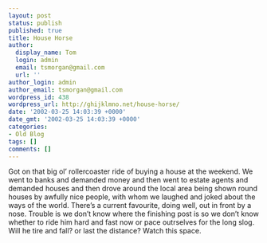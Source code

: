 ```yaml
---
layout: post
status: publish
published: true
title: House Horse
author:
  display_name: Tom
  login: admin
  email: tsmorgan@gmail.com
  url: ''
author_login: admin
author_email: tsmorgan@gmail.com
wordpress_id: 438
wordpress_url: http://ghijklmno.net/house-horse/
date: '2002-03-25 14:03:39 +0000'
date_gmt: '2002-03-25 14:03:39 +0000'
categories:
- Old Blog
tags: []
comments: []
---
```

<p>Got on that big ol&#8217; rollercoaster ride of buying a house at the weekend. We went to banks and demanded money and then went to estate agents and demanded houses and then drove around the local area being shown round houses by awfully nice people, with whom we laughed and joked about the ways of the world. There&#8217;s a current favourite, doing well, out in front by a nose. Trouble is we don&#8217;t know where the finishing post is so we don&#8217;t know whether to ride him hard and fast now or pace outrselves for the long slog. Will he tire and fall? or last the distance? Watch this space.</p>


